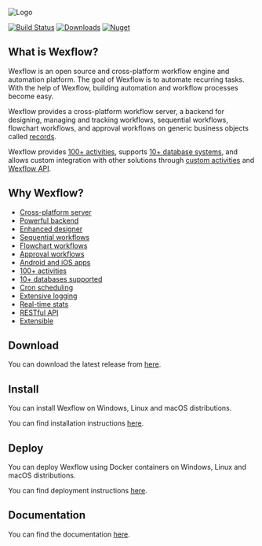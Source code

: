 ![Logo](https://aelassas.github.io/wexflow/images/wd-logo-4.jpg)

[![Build Status](https://aelassas.visualstudio.com/Wexflow/_apis/build/status/aelassas.Wexflow?branchName=master)](https://aelassas.visualstudio.com/Wexflow/_build/latest?definitionId=1&branchName=master)
[![Downloads](https://img.shields.io/github/downloads/aelassas/Wexflow/total.svg)](https://wexflow.github.io/stats)
[![Nuget](https://img.shields.io/nuget/v/Wexflow)](https://www.nuget.org/packages/Wexflow)

## What is Wexflow?

Wexflow is an open source and cross-platform workflow engine and automation platform. The goal of Wexflow is to automate recurring tasks. With the help of Wexflow, building automation and workflow processes become easy.

Wexflow provides a cross-platform workflow server, a backend for designing, managing and tracking workflows, sequential workflows, flowchart workflows, and approval workflows on generic business objects called [records](https://github.com/aelassas/Wexflow/wiki/Approval-workflows#create-a-record).

Wexflow provides [100+ activities](https://github.com/aelassas/Wexflow/wiki/Tasks-documentation), supports [10+ database systems](https://github.com/aelassas/Wexflow/wiki/Databases), and allows custom integration with other solutions through [custom activities](https://github.com/aelassas/Wexflow/wiki/Custom-tasks) and [Wexflow API](https://github.com/aelassas/Wexflow/wiki/RESTful-API).

## Why Wexflow?

- [Cross-platform server](https://github.com/aelassas/Wexflow/wiki/Workflow-server)
- [Powerful backend](https://github.com/aelassas/Wexflow/wiki/Usage#backend)
- [Enhanced designer](https://github.com/aelassas/Wexflow/wiki/Usage#designer)
- [Sequential workflows](https://github.com/aelassas/Wexflow/wiki/Usage#sequential-workflows)
- [Flowchart workflows](https://github.com/aelassas/Wexflow/wiki/Usage#flowchart-workflows)
- [Approval workflows](https://github.com/aelassas/Wexflow/wiki/Approval-workflows)
- [Android and iOS apps](https://github.com/aelassas/Wexflow/wiki/Usage#android-manager)
- [100+ activities](https://github.com/aelassas/Wexflow/wiki/Tasks-documentation)
- [10+ databases supported](https://github.com/aelassas/Wexflow/wiki/Databases)
- [Cron scheduling](https://github.com/aelassas/Wexflow/wiki/Cron-scheduling)
- [Extensive logging](https://github.com/aelassas/Wexflow/wiki/Logging)
- [Real-time stats](https://github.com/aelassas/Wexflow/wiki/Usage#dashboard)
- [RESTful API](https://github.com/aelassas/Wexflow/wiki/RESTful-API)
- [Extensible](https://github.com/aelassas/Wexflow/wiki/Extensible)

## Download

You can download the latest release from [here](https://github.com/aelassas/Wexflow/releases/latest).

## Install

You can install Wexflow on Windows, Linux and macOS distributions.

You can find installation instructions [here](https://github.com/aelassas/Wexflow/wiki/Installation).

## Deploy

You can deploy Wexflow using Docker containers on Windows, Linux and macOS distributions.

You can find deployment instructions [here](https://github.com/aelassas/Wexflow/wiki/Docker).

## Documentation

You can find the documentation [here](https://github.com/aelassas/Wexflow/wiki).

<!--
## Continuous Integration

|  Server | Platform | Status |
----------|--------|-------|
|Azure Pipelines (.NET and .NET Core)| Windows |[![Build Status](https://aelassas.visualstudio.com/Wexflow/_apis/build/status/aelassas.Wexflow?branchName=master)](https://aelassas.visualstudio.com/Wexflow/_build/latest?definitionId=1&branchName=master)|
|AppVeyor (.NET and .NET Core)| Windows |[![Build Status](https://ci.appveyor.com/api/projects/status/github/aelassas/Wexflow?svg=true)](https://ci.appveyor.com/project/aelassas/wexflow)|
|GitHub Actions (.NET Core)| Linux |[![Actions Status](https://github.com/aelassas/Wexflow/workflows/.NET%20Core/badge.svg)](https://github.com/aelassas/Wexflow/actions)|
|Bitrise (Android)|Linux| [![Build Status](https://app.bitrise.io/app/0fb832132f6afa6d/status.svg?token=j49g0Gx7rNWkl4s41xM_kA)](https://app.bitrise.io/app/0fb832132f6afa6d)|
|Bitrise (iOS)|macOS | [![Build Status](https://app.bitrise.io/app/f8006552bdd4ee80/status.svg?token=Yd_71TrG-cqFvEC1oV5teQ)](https://app.bitrise.io/app/f8006552bdd4ee80)|
|FOSSA| Linux | [![FOSSA Status](https://app.fossa.com/api/projects/git%2Bgithub.com%2Faelassas%2FWexflow.svg?type=shield)](https://app.fossa.com/projects/git%2Bgithub.com%2Faelassas%2FWexflow?ref=badge_shield)|
-->
